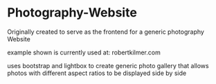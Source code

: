 # Photography-Website

Originally created to serve as the frontend for a generic photography Website

example shown is currently used at: robertkilmer.com

uses bootstrap and lightbox to create generic photo gallery that allows photos
with different aspect ratios to be displayed side by side
